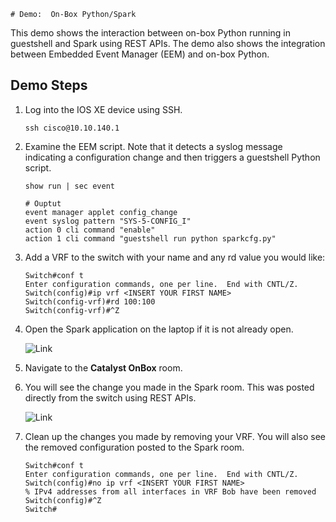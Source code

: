 	# Demo:  On-Box Python/Spark

This demo shows the interaction between on-box Python running in guestshell and Spark using REST APIs.  The demo also shows the integration between Embedded Event Manager (EEM) and on-box Python.

##  Demo Steps

1.  Log into the IOS XE device using SSH.

		ssh cisco@10.10.140.1
		
1.  Examine the EEM script.  Note that it detects a syslog message indicating a configuration change and then triggers a guestshell Python script.
		
		show run | sec event
		
		# Ouptut
		event manager applet config_change
		event syslog pattern "SYS-5-CONFIG_I"
		action 0 cli command "enable"
		action 1 cli command "guestshell run python sparkcfg.py"
		
1.  Add a VRF to the switch with your name and any rd value you would like:
	
		Switch#conf t
		Enter configuration commands, one per line.  End with CNTL/Z.
		Switch(config)#ip vrf <INSERT YOUR FIRST NAME>
		Switch(config-vrf)#rd 100:100
		Switch(config-vrf)#^Z
		
1.  Open the Spark application on the laptop if it is not already open.

	![Link](static/img/sparkicon.png)

1.  Navigate to the **Catalyst OnBox** room.

1.  You will see the change you made in the Spark room.  This was posted directly from the switch using REST APIs.

	![Link](static/img/sparkbot.png)
	
1.  Clean up the changes you made by removing your VRF.  You will also see the removed configuration posted to the Spark room.

		Switch#conf t
		Enter configuration commands, one per line.  End with CNTL/Z.
		Switch(config)#no ip vrf <INSERT YOUR FIRST NAME>
		% IPv4 addresses from all interfaces in VRF Bob have been removed
		Switch(config)#^Z
		Switch#

